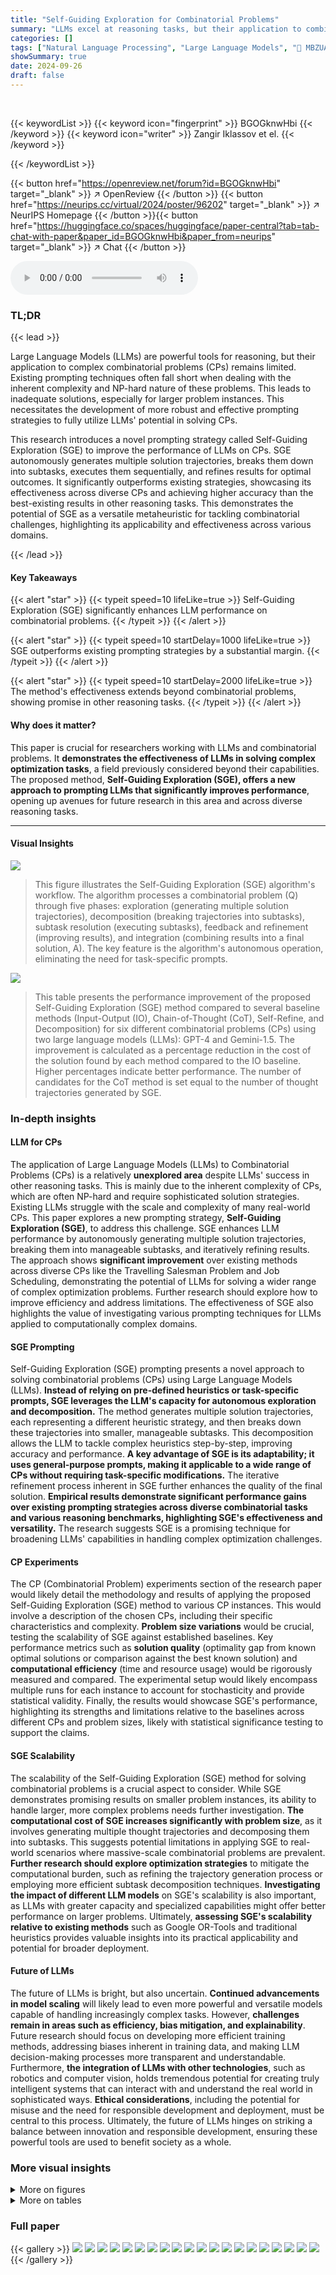 ```yaml
---
title: "Self-Guiding Exploration for Combinatorial Problems"
summary: "LLMs excel at reasoning tasks, but their application to combinatorial problems (CPs) is underexplored.  This paper introduces Self-Guiding Exploration (SGE), a novel prompting strategy that significan..."
categories: []
tags: ["Natural Language Processing", "Large Language Models", "🏢 MBZUAI",]
showSummary: true
date: 2024-09-26
draft: false
---
```


<br>

{{< keywordList >}}
{{< keyword icon="fingerprint" >}} BGOGknwHbi {{< /keyword >}}
{{< keyword icon="writer" >}} Zangir Iklassov et el. {{< /keyword >}}
 
{{< /keywordList >}}

{{< button href="https://openreview.net/forum?id=BGOGknwHbi" target="_blank" >}}
↗ OpenReview
{{< /button >}}
{{< button href="https://neurips.cc/virtual/2024/poster/96202" target="_blank" >}}
↗ NeurIPS Homepage
{{< /button >}}{{< button href="https://huggingface.co/spaces/huggingface/paper-central?tab=tab-chat-with-paper&paper_id=BGOGknwHbi&paper_from=neurips" target="_blank" >}}
↗ Chat
{{< /button >}}



<audio controls>
    <source src="https://ai-paper-reviewer.com/BGOGknwHbi/podcast.wav" type="audio/wav">
    Your browser does not support the audio element.
</audio>


### TL;DR


{{< lead >}}

Large Language Models (LLMs) are powerful tools for reasoning, but their application to complex combinatorial problems (CPs) remains limited. Existing prompting techniques often fall short when dealing with the inherent complexity and NP-hard nature of these problems.  This leads to inadequate solutions, especially for larger problem instances.  This necessitates the development of more robust and effective prompting strategies to fully utilize LLMs' potential in solving CPs.

This research introduces a novel prompting strategy called Self-Guiding Exploration (SGE) to improve the performance of LLMs on CPs.  SGE autonomously generates multiple solution trajectories, breaks them down into subtasks, executes them sequentially, and refines results for optimal outcomes. It significantly outperforms existing strategies, showcasing its effectiveness across diverse CPs and achieving higher accuracy than the best-existing results in other reasoning tasks. This demonstrates the potential of SGE as a versatile metaheuristic for tackling combinatorial challenges, highlighting its applicability and effectiveness across various domains.

{{< /lead >}}


#### Key Takeaways

{{< alert "star" >}}
{{< typeit speed=10 lifeLike=true >}} Self-Guiding Exploration (SGE) significantly enhances LLM performance on combinatorial problems. {{< /typeit >}}
{{< /alert >}}

{{< alert "star" >}}
{{< typeit speed=10 startDelay=1000 lifeLike=true >}} SGE outperforms existing prompting strategies by a substantial margin. {{< /typeit >}}
{{< /alert >}}

{{< alert "star" >}}
{{< typeit speed=10 startDelay=2000 lifeLike=true >}} The method's effectiveness extends beyond combinatorial problems, showing promise in other reasoning tasks. {{< /typeit >}}
{{< /alert >}}

#### Why does it matter?
This paper is crucial for researchers working with LLMs and combinatorial problems.  It **demonstrates the effectiveness of LLMs in solving complex optimization tasks**, a field previously considered beyond their capabilities. The proposed method, **Self-Guiding Exploration (SGE), offers a new approach to prompting LLMs that significantly improves performance**, opening up avenues for future research in this area and across diverse reasoning tasks.

------
#### Visual Insights



![](https://ai-paper-reviewer.com/BGOGknwHbi/figures_3_1.jpg)

> This figure illustrates the Self-Guiding Exploration (SGE) algorithm's workflow.  The algorithm processes a combinatorial problem (Q) through five phases: exploration (generating multiple solution trajectories), decomposition (breaking trajectories into subtasks), subtask resolution (executing subtasks), feedback and refinement (improving results), and integration (combining results into a final solution, A). The key feature is the algorithm's autonomous operation, eliminating the need for task-specific prompts.





![](https://ai-paper-reviewer.com/BGOGknwHbi/tables_5_1.jpg)

> This table presents the performance improvement of the proposed Self-Guiding Exploration (SGE) method compared to several baseline methods (Input-Output (IO), Chain-of-Thought (CoT), Self-Refine, and Decomposition) for six different combinatorial problems (CPs) using two large language models (LLMs): GPT-4 and Gemini-1.5.  The improvement is calculated as a percentage reduction in the cost of the solution found by each method compared to the IO baseline.  Higher percentages indicate better performance. The number of candidates for the CoT method is set equal to the number of thought trajectories generated by SGE.





### In-depth insights


#### LLM for CPs
The application of Large Language Models (LLMs) to Combinatorial Problems (CPs) is a relatively **unexplored area** despite LLMs' success in other reasoning tasks.  This is mainly due to the inherent complexity of CPs, which are often NP-hard and require sophisticated solution strategies. Existing LLMs struggle with the scale and complexity of many real-world CPs. This paper explores a new prompting strategy, **Self-Guiding Exploration (SGE)**, to address this challenge.  SGE enhances LLM performance by autonomously generating multiple solution trajectories, breaking them into manageable subtasks, and iteratively refining results.  The approach shows **significant improvement** over existing methods across diverse CPs like the Travelling Salesman Problem and Job Scheduling, demonstrating the potential of LLMs for solving a wider range of complex optimization problems.  Further research should explore how to improve efficiency and address limitations. The effectiveness of SGE also highlights the value of investigating various prompting techniques for LLMs applied to computationally complex domains.

#### SGE Prompting
Self-Guiding Exploration (SGE) prompting presents a novel approach to solving combinatorial problems (CPs) using Large Language Models (LLMs).  **Instead of relying on pre-defined heuristics or task-specific prompts, SGE leverages the LLM's capacity for autonomous exploration and decomposition.** The method generates multiple solution trajectories, each representing a different heuristic strategy, and then breaks down these trajectories into smaller, manageable subtasks. This decomposition allows the LLM to tackle complex heuristics step-by-step, improving accuracy and performance.  **A key advantage of SGE is its adaptability; it uses general-purpose prompts, making it applicable to a wide range of CPs without requiring task-specific modifications.** The iterative refinement process inherent in SGE further enhances the quality of the final solution.  **Empirical results demonstrate significant performance gains over existing prompting strategies across diverse combinatorial tasks and various reasoning benchmarks, highlighting SGE's effectiveness and versatility.** The research suggests SGE is a promising technique for broadening LLMs' capabilities in handling complex optimization challenges.

#### CP Experiments
The CP (Combinatorial Problem) experiments section of the research paper would likely detail the methodology and results of applying the proposed Self-Guiding Exploration (SGE) method to various CP instances.  This would involve a description of the chosen CPs, including their specific characteristics and complexity.  **Problem size variations** would be crucial, testing the scalability of SGE against established baselines. Key performance metrics such as **solution quality** (optimality gap from known optimal solutions or comparison against the best known solution) and **computational efficiency** (time and resource usage) would be rigorously measured and compared.  The experimental setup would likely encompass multiple runs for each instance to account for stochasticity and provide statistical validity. Finally, the results would showcase SGE's performance, highlighting its strengths and limitations relative to the baselines across different CPs and problem sizes, likely with statistical significance testing to support the claims.

#### SGE Scalability
The scalability of the Self-Guiding Exploration (SGE) method for solving combinatorial problems is a crucial aspect to consider.  While SGE demonstrates promising results on smaller problem instances, its ability to handle larger, more complex problems needs further investigation. **The computational cost of SGE increases significantly with problem size**, as it involves generating multiple thought trajectories and decomposing them into subtasks.  This suggests potential limitations in applying SGE to real-world scenarios where massive-scale combinatorial problems are prevalent.  **Further research should explore optimization strategies** to mitigate the computational burden, such as refining the trajectory generation process or employing more efficient subtask decomposition techniques.  **Investigating the impact of different LLM models** on SGE's scalability is also important, as LLMs with greater capacity and specialized capabilities might offer better performance on larger problems.  Ultimately, **assessing SGE's scalability relative to existing methods** such as Google OR-Tools and traditional heuristics provides valuable insights into its practical applicability and potential for broader deployment.

#### Future of LLMs
The future of LLMs is bright, but also uncertain.  **Continued advancements in model scaling** will likely lead to even more powerful and versatile models capable of handling increasingly complex tasks.  However, **challenges remain in areas such as efficiency, bias mitigation, and explainability**.  Future research should focus on developing more efficient training methods, addressing biases inherent in training data, and making LLM decision-making processes more transparent and understandable.  Furthermore, **the integration of LLMs with other technologies**, such as robotics and computer vision, holds tremendous potential for creating truly intelligent systems that can interact with and understand the real world in sophisticated ways. **Ethical considerations**, including the potential for misuse and the need for responsible development and deployment, must be central to this process.  Ultimately, the future of LLMs hinges on striking a balance between innovation and responsible development, ensuring these powerful tools are used to benefit society as a whole.


### More visual insights

<details>
<summary>More on figures
</summary>


![](https://ai-paper-reviewer.com/BGOGknwHbi/figures_6_1.jpg)

> This figure illustrates the Self-Guiding Exploration (SGE) method's five phases: exploration, decomposition, subtask resolution, feedback and refinement, and integration.  It shows how the model autonomously generates multiple solution trajectories, breaks them down into subtasks, solves them, refines the results based on feedback, and combines everything into a final solution.  The key is that it's fully autonomous, unlike many other methods that rely on task-specific prompts or manual intervention.


![](https://ai-paper-reviewer.com/BGOGknwHbi/figures_7_1.jpg)

> The bar chart visualizes the performance improvement of the Self-Guiding Exploration (SGE) method compared to the Input-Output (IO) baseline across six combinatorial problems (Assignment, Knapsack, Bin Packing, TSP, VRP, JSP) with varying problem sizes (5, 8, 12, 15, 20 nodes).  The chart demonstrates how the performance improvement of SGE diminishes with increasing problem size, suggesting that the complexity of larger instances presents greater challenges for the model.


![](https://ai-paper-reviewer.com/BGOGknwHbi/figures_7_2.jpg)

> This bar chart visualizes the performance improvement of Self-Guiding Exploration (SGE) across different Large Language Models (LLMs) for six combinatorial tasks (Assignment, Knapsack, Bin Packing, TSP, VRP, JSP).  Each bar represents a task, and the height indicates the percentage improvement in performance achieved by SGE compared to the baseline Input-Output (IO) method for that task, broken down by LLM used. The chart helps to assess how the choice of the LLM affects the efficacy of SGE in solving combinatorial problems.


</details>




<details>
<summary>More on tables
</summary>


![](https://ai-paper-reviewer.com/BGOGknwHbi/tables_7_1.jpg)
> This table presents the percentage improvement in cost achieved by the Self-Guiding Exploration (SGE) method compared to four baseline methods (Input-Output, Chain-of-Thought, Self-Refine, and Decomposition) across six different combinatorial problems (Assignment, Knapsack, Bin Packing, Traveling Salesman, Vehicle Routing, Job Scheduling) using two different large language models (GPT-4 and Gemini-1.5).  Higher percentages indicate better performance.

![](https://ai-paper-reviewer.com/BGOGknwHbi/tables_8_1.jpg)
> This table presents the performance improvement achieved by the Self-Guiding Exploration (SGE) method compared to four baseline methods (Input-Output (IO), Chain-of-Thought (CoT), Self-Refine (Refine), and Decomposition) across six combinatorial problems (Assignment, Knapsack, Bin Packing, Traveling Salesman, Vehicle Routing, and Job Scheduling).  The results are shown for two large language models (GPT-4 and Gemini-1.5).  The improvement is calculated as the percentage decrease in cost compared to the IO baseline.  The table highlights that SGE outperforms the other methods significantly, with the improvement increasing as the complexity of the problem increases.

![](https://ai-paper-reviewer.com/BGOGknwHbi/tables_8_2.jpg)
> This table presents the performance improvement of the proposed Self-Guiding Exploration (SGE) method and three baseline methods (CoT, Refine, Decomp) compared to a basic Input-Output (IO) approach on six combinatorial problems (CPs) using two large language models (LLMs): GPT-4 and Gemini-1.5.  The improvement is measured as a percentage reduction in cost compared to the IO baseline.  The table shows that SGE significantly outperforms the baseline methods across all tasks and models.

![](https://ai-paper-reviewer.com/BGOGknwHbi/tables_16_1.jpg)
> This table presents the percentage improvement in performance achieved by the Self-Guiding Exploration (SGE) method compared to four baseline methods (Input-Output, Chain-of-Thought, Self-Refine, and Decomposition) across six combinatorial problem tasks (Assignment, Knapsack, Bin Packing, Traveling Salesman, Vehicle Routing, and Job Scheduling) using two different Large Language Models (GPT-4 and Gemini-1.5).  The improvement is calculated as a percentage relative to the Input-Output baseline's cost. Higher values indicate better performance.

![](https://ai-paper-reviewer.com/BGOGknwHbi/tables_16_2.jpg)
> This table presents the performance improvement of different methods compared to the basic Input-Output (IO) prompting method for solving Vehicle Routing Problems (VRPs).  The improvement is shown as a percentage for various problem sizes (number of nodes).  Methods compared include LNS (Large Neighborhood Search), Google OR-Tools, LKH3 (Lin-Kernighan Heuristic), and the proposed SGE (Self-Guiding Exploration) method.  Larger percentage values indicate better performance.

![](https://ai-paper-reviewer.com/BGOGknwHbi/tables_16_3.jpg)
> This table shows the average total cost for solving the Vehicle Routing Problem (VRP) using the Self-Guiding Exploration (SGE) method, categorized by the number of nodes (cities).  The costs reflect the computational expense incurred when utilizing a large language model to solve the VRP using the described method.  A higher number of nodes generally correlates with a higher total cost.

![](https://ai-paper-reviewer.com/BGOGknwHbi/tables_17_1.jpg)
> This table presents the percentage improvement in performance achieved by different methods (LNS, OR-Tools, and SGE) compared to a basic Input-Output (IO) prompting approach for solving Job Scheduling Problems.  The results are broken down by the number of jobs (n) and machines (m) used in the problem instances.

![](https://ai-paper-reviewer.com/BGOGknwHbi/tables_17_2.jpg)
> This table presents the performance improvement of the Self-Guiding Exploration (SGE) method compared to several baseline methods (Input-Output, Chain-of-Thought, Self-Refine, and Decomposition) across six different combinatorial problems (Assignment, Knapsack, Bin Packing, Traveling Salesman, Vehicle Routing, and Job Scheduling) using two different Large Language Models (LLMs), GPT-4 and Gemini-1.5.  The improvement is measured as the percentage reduction in cost compared to the Input-Output baseline.  Higher values indicate better performance.

![](https://ai-paper-reviewer.com/BGOGknwHbi/tables_17_3.jpg)
> This table presents the performance improvement of the Self-Guiding Exploration (SGE) method compared to four baseline methods (Input-Output, Chain-of-Thought, Self-Refine, and Decomposition) across six combinatorial problems (Assignment, Knapsack, Bin Packing, Traveling Salesman, Vehicle Routing, and Job Scheduling) using GPT-4 and Gemini-1.5 language models.  The improvement is measured as a percentage reduction in cost compared to the Input-Output baseline.  The table also shows the results for the Chain-of-Thought (CoT) approach, using majority voting.

![](https://ai-paper-reviewer.com/BGOGknwHbi/tables_17_4.jpg)
> This table presents the performance improvement of the Self-Guiding Exploration (SGE) method compared to several baseline methods (IO, CoT, Refine, Decomp) for solving six combinatorial problems (Assignment, Knapsack, Bin Packing, TSP, VRP, Job Scheduling) using two different LLMs (GPT-4 and Gemini-1.5).  The improvement is calculated as a percentage relative to the Input-Output (IO) baseline method and represents the percentage reduction in cost achieved by each method.  Higher percentages indicate better performance.

![](https://ai-paper-reviewer.com/BGOGknwHbi/tables_18_1.jpg)
> This table presents the performance improvement of the Self-Guiding Exploration (SGE) method compared to several baseline methods (Input-Output, Chain-of-Thought, Self-Refine, and Decomposition) for six different combinatorial problems (Assignment, Knapsack, Bin Packing, Traveling Salesman, Vehicle Routing, and Job Scheduling) using two different large language models (GPT-4 and Gemini-1.5).  The improvement is measured as the percentage reduction in cost compared to the Input-Output baseline.  The table highlights SGE's superior performance.

![](https://ai-paper-reviewer.com/BGOGknwHbi/tables_19_1.jpg)
> This table presents the percentage improvement in cost achieved by the Self-Guiding Exploration (SGE) method compared to four baseline methods (Input-Output, Chain-of-Thought, Self-Refine, and Decomposition) across six different combinatorial problems (Assignment, Knapsack, Bin Packing, Traveling Salesman, Vehicle Routing, and Job Scheduling) using two large language models (GPT-4 and Gemini-1.5).  The improvement is calculated relative to the Input-Output baseline and is presented as a percentage.  The table also shows results using a Chain-of-Thought baseline with the number of candidates equal to the number of thought trajectories generated by SGE.

![](https://ai-paper-reviewer.com/BGOGknwHbi/tables_20_1.jpg)
> This table presents the performance improvement of the Self-Guiding Exploration (SGE) method compared to other baseline methods (Input-Output, Chain-of-Thought, Self-Refine, and Decomposition) for six different combinatorial problems (Assignment, Knapsack, Bin Packing, Traveling Salesman, Vehicle Routing, and Job Scheduling) using two different Large Language Models (LLMs), GPT-4 and Gemini-1.5.  The improvement is measured as a percentage reduction in cost compared to the Input-Output baseline.

![](https://ai-paper-reviewer.com/BGOGknwHbi/tables_21_1.jpg)
> This table presents the performance improvement of the Self-Guiding Exploration (SGE) method compared to four baseline methods (Input-Output (IO) Direct Prompting, Chain-of-Thought Prompting, Self-Refine Prompting, and Decomposition Prompting) across six different combinatorial problems (Assignment, Knapsack, Bin Packing, Traveling Salesman, Vehicle Routing, and Job Scheduling).  The improvements are calculated as a percentage relative to the IO baseline, showing how much better SGE performed in terms of cost optimization.  The table also includes results using both GPT-4 and Gemini-1.5 language models.

![](https://ai-paper-reviewer.com/BGOGknwHbi/tables_22_1.jpg)
> This table presents the performance improvement of the Self-Guiding Exploration (SGE) method compared to several baselines (Input-Output, Chain-of-Thought, Self-Refine, and Decomposition) on six combinatorial problems (Assignment, Knapsack, Bin Packing, Traveling Salesman, Vehicle Routing, and Job Scheduling) using two different large language models (LLMs): GPT-4 and Gemini-1.5.  The improvement is measured as the percentage reduction in cost compared to the Input-Output baseline.  The table highlights the superior performance of SGE across all tasks and models.

</details>




### Full paper

{{< gallery >}}
<img src="https://ai-paper-reviewer.com/BGOGknwHbi/1.png" class="grid-w50 md:grid-w33 xl:grid-w25" />
<img src="https://ai-paper-reviewer.com/BGOGknwHbi/2.png" class="grid-w50 md:grid-w33 xl:grid-w25" />
<img src="https://ai-paper-reviewer.com/BGOGknwHbi/3.png" class="grid-w50 md:grid-w33 xl:grid-w25" />
<img src="https://ai-paper-reviewer.com/BGOGknwHbi/4.png" class="grid-w50 md:grid-w33 xl:grid-w25" />
<img src="https://ai-paper-reviewer.com/BGOGknwHbi/5.png" class="grid-w50 md:grid-w33 xl:grid-w25" />
<img src="https://ai-paper-reviewer.com/BGOGknwHbi/6.png" class="grid-w50 md:grid-w33 xl:grid-w25" />
<img src="https://ai-paper-reviewer.com/BGOGknwHbi/7.png" class="grid-w50 md:grid-w33 xl:grid-w25" />
<img src="https://ai-paper-reviewer.com/BGOGknwHbi/8.png" class="grid-w50 md:grid-w33 xl:grid-w25" />
<img src="https://ai-paper-reviewer.com/BGOGknwHbi/9.png" class="grid-w50 md:grid-w33 xl:grid-w25" />
<img src="https://ai-paper-reviewer.com/BGOGknwHbi/10.png" class="grid-w50 md:grid-w33 xl:grid-w25" />
<img src="https://ai-paper-reviewer.com/BGOGknwHbi/11.png" class="grid-w50 md:grid-w33 xl:grid-w25" />
<img src="https://ai-paper-reviewer.com/BGOGknwHbi/12.png" class="grid-w50 md:grid-w33 xl:grid-w25" />
<img src="https://ai-paper-reviewer.com/BGOGknwHbi/13.png" class="grid-w50 md:grid-w33 xl:grid-w25" />
<img src="https://ai-paper-reviewer.com/BGOGknwHbi/14.png" class="grid-w50 md:grid-w33 xl:grid-w25" />
<img src="https://ai-paper-reviewer.com/BGOGknwHbi/15.png" class="grid-w50 md:grid-w33 xl:grid-w25" />
<img src="https://ai-paper-reviewer.com/BGOGknwHbi/16.png" class="grid-w50 md:grid-w33 xl:grid-w25" />
<img src="https://ai-paper-reviewer.com/BGOGknwHbi/17.png" class="grid-w50 md:grid-w33 xl:grid-w25" />
<img src="https://ai-paper-reviewer.com/BGOGknwHbi/18.png" class="grid-w50 md:grid-w33 xl:grid-w25" />
<img src="https://ai-paper-reviewer.com/BGOGknwHbi/19.png" class="grid-w50 md:grid-w33 xl:grid-w25" />
<img src="https://ai-paper-reviewer.com/BGOGknwHbi/20.png" class="grid-w50 md:grid-w33 xl:grid-w25" />
{{< /gallery >}}